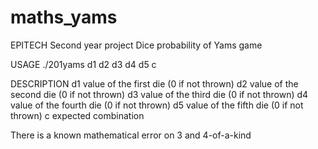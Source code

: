 # maths_yams

EPITECH Second year project
Dice probability of Yams game

USAGE
           ./201yams d1 d2 d3 d4 d5 c

DESCRIPTION
           d1   value of the first die (0 if not thrown)
           d2   value of the second die (0 if not thrown)
           d3   value of the third die (0 if not thrown)
           d4   value of the fourth die (0 if not thrown)
           d5   value of the fifth die (0 if not thrown)
           c    expected combination


There is a known mathematical error on 3 and 4-of-a-kind